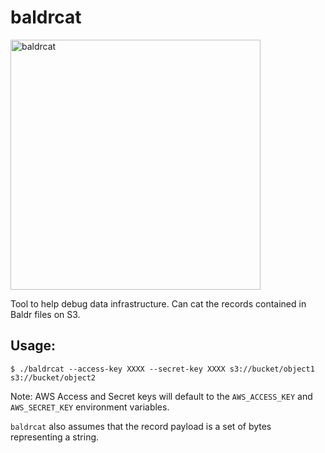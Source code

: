 # baldrcat

<img alt="baldrcat" height="400px" src="http://www.clipartbest.com/cliparts/dcr/Me5/dcrMe5qc9.png"/>

Tool to help debug data infrastructure. Can cat the records contained in Baldr files on S3.

## Usage:

    $ ./baldrcat --access-key XXXX --secret-key XXXX s3://bucket/object1 s3://bucket/object2

Note: AWS Access and Secret keys will default to the `AWS_ACCESS_KEY` and `AWS_SECRET_KEY` environment variables.

`baldrcat` also assumes that the record payload is a set of bytes representing a string.
